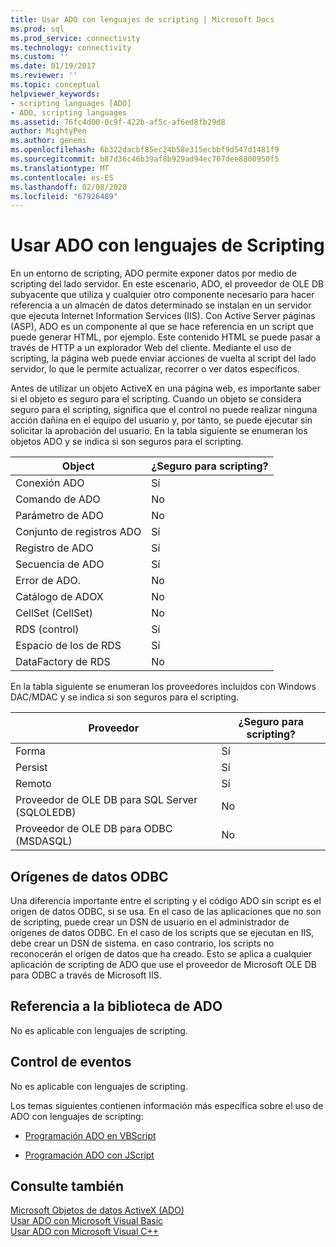 ```yaml
---
title: Usar ADO con lenguajes de scripting | Microsoft Docs
ms.prod: sql
ms.prod_service: connectivity
ms.technology: connectivity
ms.custom: ''
ms.date: 01/19/2017
ms.reviewer: ''
ms.topic: conceptual
helpviewer_keywords:
- scripting languages [ADO]
- ADO, scripting languages
ms.assetid: 76fc4d00-0c9f-422b-af5c-af6ed8fb29d8
author: MightyPen
ms.author: genemi
ms.openlocfilehash: 6b322dacbf85ec24b58e315ecbbf9d547d1481f9
ms.sourcegitcommit: b87d36c46b39af8b929ad94ec707dee8800950f5
ms.translationtype: MT
ms.contentlocale: es-ES
ms.lasthandoff: 02/08/2020
ms.locfileid: "67926489"
---
```

# <a name="using-ado-with-scripting-languages"></a>Usar ADO con lenguajes de Scripting
En un entorno de scripting, ADO permite exponer datos por medio de scripting del lado servidor. En este escenario, ADO, el proveedor de OLE DB subyacente que utiliza y cualquier otro componente necesario para hacer referencia a un almacén de datos determinado se instalan en un servidor que ejecuta Internet Information Services (IIS). Con Active Server páginas (ASP), ADO es un componente al que se hace referencia en un script que puede generar HTML, por ejemplo. Este contenido HTML se puede pasar a través de HTTP a un explorador Web del cliente. Mediante el uso de scripting, la página web puede enviar acciones de vuelta al script del lado servidor, lo que le permite actualizar, recorrer o ver datos específicos.  
  
 Antes de utilizar un objeto ActiveX en una página web, es importante saber si el objeto es seguro para el scripting. Cuando un objeto se considera seguro para el scripting, significa que el control no puede realizar ninguna acción dañina en el equipo del usuario y, por tanto, se puede ejecutar sin solicitar la aprobación del usuario. En la tabla siguiente se enumeran los objetos ADO y se indica si son seguros para el scripting.  
  
|Object|¿Seguro para scripting?|  
|------------|-------------------------|  
|Conexión ADO|Sí|  
|Comando de ADO|No|  
|Parámetro de ADO|No|  
|Conjunto de registros ADO|Sí|  
|Registro de ADO|Sí|  
|Secuencia de ADO|Sí|  
|Error de ADO.|No|  
|Catálogo de ADOX|No|  
|CellSet (CellSet)|No|  
|RDS (control)|Sí|  
|Espacio de los de RDS|Sí|  
|DataFactory de RDS|No|  
  
 En la tabla siguiente se enumeran los proveedores incluidos con Windows DAC/MDAC y se indica si son seguros para el scripting.  
  
|Proveedor|¿Seguro para scripting?|  
|--------------|-------------------------|  
|Forma|Sí|  
|Persist|Sí|  
|Remoto|Sí|  
|Proveedor de OLE DB para SQL Server (SQLOLEDB)|No|  
|Proveedor de OLE DB para ODBC (MSDASQL)|No|  
  
## <a name="odbc-data-sources"></a>Orígenes de datos ODBC  
 Una diferencia importante entre el scripting y el código ADO sin script es el origen de datos ODBC, si se usa. En el caso de las aplicaciones que no son de scripting, puede crear un DSN de usuario en el administrador de orígenes de datos ODBC. En el caso de los scripts que se ejecutan en IIS, debe crear un DSN de sistema. en caso contrario, los scripts no reconocerán el origen de datos que ha creado. Esto se aplica a cualquier aplicación de scripting de ADO que use el proveedor de Microsoft OLE DB para ODBC a través de Microsoft IIS.  
  
## <a name="referencing-the-ado-library"></a>Referencia a la biblioteca de ADO  
 No es aplicable con lenguajes de scripting.  
  
## <a name="handling-events"></a>Control de eventos  
 No es aplicable con lenguajes de scripting.  
  
 Los temas siguientes contienen información más específica sobre el uso de ADO con lenguajes de scripting:  
  
-   [Programación ADO en VBScript](../../../ado/guide/appendixes/vbscript-ado-programming.md)  
  
-   [Programación ADO con JScript](../../../ado/guide/appendixes/jscript-ado-programming.md)  
  
## <a name="see-also"></a>Consulte también  
 [Microsoft Objetos de datos ActiveX (ADO)](../../../ado/microsoft-activex-data-objects-ado.md)   
 [Usar ADO con Microsoft Visual Basic](../../../ado/guide/appendixes/using-ado-with-microsoft-visual-basic.md)   
 [Usar ADO con Microsoft Visual C++](../../../ado/guide/appendixes/using-ado-with-microsoft-visual-c.md)   
